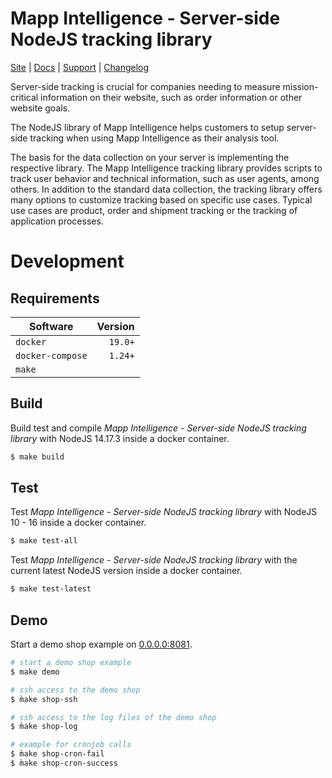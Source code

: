 # Mapp Intelligence - Server-side NodeJS tracking library

[Site](https://mapp.com/) |
[Docs](https://documentation.mapp.com/latest/en/nodejs-library-19126449.html) |
[Support](https://github.com/mapp-digital/Mapp-Intelligence-Node-Tracking/issues) |
[Changelog](https://documentation.mapp.com/latest/en/changelog-19126479.html)

Server-side tracking is crucial for companies needing to measure mission-critical information on their website, such 
as order information or other website goals.

The NodeJS library of Mapp Intelligence helps customers to setup server-side tracking when using Mapp Intelligence as 
their analysis tool.

The basis for the data collection on your server is implementing the respective library. The Mapp Intelligence tracking 
library provides scripts to track user behavior and technical information, such as user agents, among others. In 
addition to the standard data collection, the tracking library offers many options to customize tracking based on 
specific use cases. Typical use cases are product, order and shipment tracking or the tracking of application processes.

# Development

## Requirements

| Software         | Version     |
|------------------|------------:|
| `docker`         |     `19.0+` |
| `docker-compose` |     `1.24+` |
| `make`           |             |

## Build

Build test and compile *Mapp Intelligence - Server-side NodeJS tracking library* with NodeJS 14.17.3 inside a docker container.

```bash
$ make build
```

## Test

Test *Mapp Intelligence - Server-side NodeJS tracking library* with NodeJS 10 - 16 inside a docker container.

```bash
$ make test-all
```

Test *Mapp Intelligence - Server-side NodeJS tracking library* with the current latest NodeJS version inside a docker container.

```bash
$ make test-latest
```

## Demo

Start a demo shop example on [0.0.0.0:8081](http://0.0.0.0:8081).

```bash
# start a demo shop example
$ make demo

# ssh access to the demo shop
$ m̀ake shop-ssh

# ssh access to the log files of the demo shop
$ m̀ake shop-log

# example for cronjob calls
$ m̀ake shop-cron-fail
$ m̀ake shop-cron-success
```

